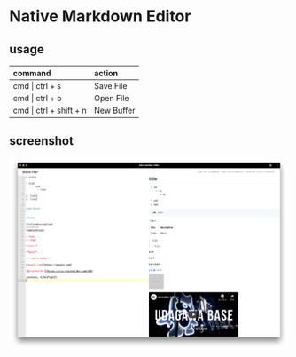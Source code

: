 # Native Markdown Editor

## usage

| command                 | action     |
| :---------------------- | :--------- |
| cmd \| ctrl + s         | Save File  |
| cmd \| ctrl + o         | Open File  |
| cmd \| ctrl + shift + n | New Buffer |

## screenshot

![screenshot](https://raw.githubusercontent.com/konojunya/native-markdown-editor/master/screenshots/screenshot.jpeg)

